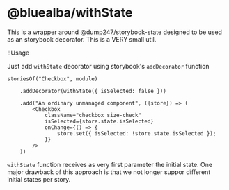 @bluealba/withState
===
This is a wrapper around @dump247/storybook-state designed to be used as an storybook decorator. This is a VERY small util.

!!Usage

Just add `withState` decorator using storybook's `addDecorator` function

```
storiesOf("Checkbox", module)

	.addDecorator(withState({ isSelected: false }))

	.add("An ordinary unmanaged component", ({store}) => (
		<Checkbox
			className="checkbox size-check"
			isSelected={store.state.isSelected}
			onChange={() => {
				store.set({ isSelected: !store.state.isSelected });
			}}
		/>
	))
```

`withState` function receives as very first parameter the initial state. One major drawback of this approach is that we not longer suppor different initial states per story.
